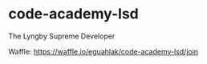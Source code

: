 # code-academy-lsd

The Lyngby Supreme Developer

Waffle:
https://waffle.io/eguahlak/code-academy-lsd/join
